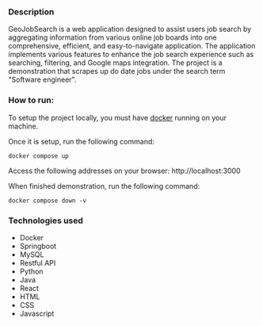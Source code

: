 ### Description
GeoJobSearch is a web application designed to assist users job search by aggregating information from various online job boards into one comprehensive, efficient, and easy-to-navigate application. The application implements various features to enhance the job search experience such as searching, filtering, and Google maps integration. The project is a demonstration that scrapes up do date jobs under the search term "Software engineer". 

### How to run: 
To setup the project locally, you must have [docker](https://www.docker.com/products/docker-desktop/) running on your machine.

Once it is setup, run the following command:
```
docker compose up
```

Access the following addresses on your browser: http://localhost:3000

When finished demonstration, run the following command:
```
docker compose down -v
```

### Technologies used
- Docker
- Springboot
- MySQL
- Restful API
- Python
- Java
- React
- HTML
- CSS
- Javascript
